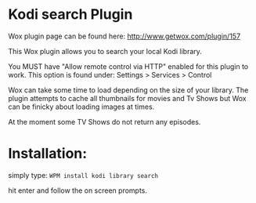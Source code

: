 # Kodi search Plugin

Wox plugin page can be found here:
http://www.getwox.com/plugin/157

This Wox plugin allows you to search your local Kodi library.

You MUST have "Allow remote control via HTTP" enabled for this plugin to work.
This option is found under: Settings > Services > Control

Wox can take some time to load depending on the size of your library. The plugin attempts to cache all thumbnails for movies and Tv Shows but Wox can be finicky about loading images at times.

At the moment some TV Shows do not return any episodes.

# Installation:
simply type:
`WPM install kodi library search`

hit enter and follow the on screen prompts.

